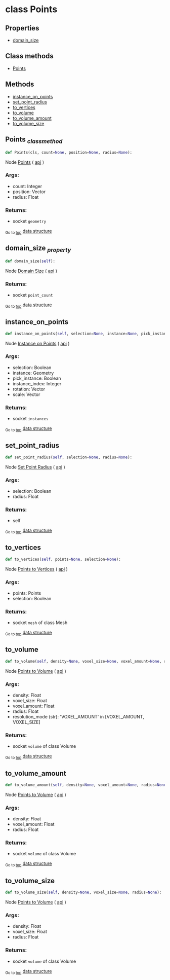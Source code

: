 # class Points

## Properties

- [domain_size](#domain_size-property)

## Class methods

- [Points](#Points-classmethod)


## Methods

- [instance_on_points](#instance_on_points)
- [set_point_radius](#set_point_radius)
- [to_vertices](#to_vertices)
- [to_volume](#to_volume)
- [to_volume_amount](#to_volume_amount)
- [to_volume_size](#to_volume_size)

## Points <sub>*classmethod*</sub>

```python
def Points(cls, count=None, position=None, radius=None):

```
Node [Points](https://docs.blender.org/manual/en/latest/modeling/geometry_nodes/point/points.html) ( [api](https://docs.blender.org/api/current/bpy.types.GeometryNodePoints.html) )

### Args:
- count: Integer
- position: Vector
- radius: Float

### Returns:
- socket `geometry`

<sub>Go to [top](#class-Points)</sub> [data structure](../structure.md)

## domain_size <sub>*property*</sub>

```python
def domain_size(self):

```
Node [Domain Size](https://docs.blender.org/manual/en/latest/modeling/geometry_nodes/attribute/domain_size.html) ( [api](https://docs.blender.org/api/current/bpy.types.GeometryNodeAttributeDomainSize.html) )

### Returns:
- socket `point_count`

<sub>Go to [top](#class-Points)</sub> [data structure](../structure.md)

## instance_on_points

```python
def instance_on_points(self, selection=None, instance=None, pick_instance=None, instance_index=None, rotation=None, scale=None):

```
Node [Instance on Points](https://docs.blender.org/manual/en/latest/modeling/geometry_nodes/instances/instance_on_points.html) ( [api](https://docs.blender.org/api/current/bpy.types.GeometryNodeInstanceOnPoints.html) )

### Args:
- selection: Boolean
- instance: Geometry
- pick_instance: Boolean
- instance_index: Integer
- rotation: Vector
- scale: Vector

### Returns:
- socket `instances`

<sub>Go to [top](#class-Points)</sub> [data structure](../structure.md)

## set_point_radius

```python
def set_point_radius(self, selection=None, radius=None):

```
Node [Set Point Radius](https://docs.blender.org/manual/en/latest/modeling/geometry_nodes/point/set_point_radius.html) ( [api](https://docs.blender.org/api/current/bpy.types.GeometryNodeSetPointRadius.html) )

### Args:
- selection: Boolean
- radius: Float

### Returns:
- self

<sub>Go to [top](#class-Points)</sub> [data structure](../structure.md)

## to_vertices

```python
def to_vertices(self, points=None, selection=None):

```
Node [Points to Vertices](https://docs.blender.org/manual/en/latest/modeling/geometry_nodes/point/points_to_vertices.html) ( [api](https://docs.blender.org/api/current/bpy.types.GeometryNodePointsToVertices.html) )

### Args:
- points: Points
- selection: Boolean

### Returns:
- socket `mesh` of class Mesh

<sub>Go to [top](#class-Points)</sub> [data structure](../structure.md)

## to_volume

```python
def to_volume(self, density=None, voxel_size=None, voxel_amount=None, radius=None, resolution_mode='VOXEL_AMOUNT'):

```
Node [Points to Volume](https://docs.blender.org/manual/en/latest/modeling/geometry_nodes/point/points_to_volume.html) ( [api](https://docs.blender.org/api/current/bpy.types.GeometryNodePointsToVolume.html) )

### Args:
- density: Float
- voxel_size: Float
- voxel_amount: Float
- radius: Float
- resolution_mode (str): 'VOXEL_AMOUNT' in [VOXEL_AMOUNT, VOXEL_SIZE]

### Returns:
- socket `volume` of class Volume

<sub>Go to [top](#class-Points)</sub> [data structure](../structure.md)

## to_volume_amount

```python
def to_volume_amount(self, density=None, voxel_amount=None, radius=None):

```
Node [Points to Volume](https://docs.blender.org/manual/en/latest/modeling/geometry_nodes/point/points_to_volume.html) ( [api](https://docs.blender.org/api/current/bpy.types.GeometryNodePointsToVolume.html) )

### Args:
- density: Float
- voxel_amount: Float
- radius: Float

### Returns:
- socket `volume` of class Volume

<sub>Go to [top](#class-Points)</sub> [data structure](../structure.md)

## to_volume_size

```python
def to_volume_size(self, density=None, voxel_size=None, radius=None):

```
Node [Points to Volume](https://docs.blender.org/manual/en/latest/modeling/geometry_nodes/point/points_to_volume.html) ( [api](https://docs.blender.org/api/current/bpy.types.GeometryNodePointsToVolume.html) )

### Args:
- density: Float
- voxel_size: Float
- radius: Float

### Returns:
- socket `volume` of class Volume

<sub>Go to [top](#class-Points)</sub> [data structure](../structure.md)

